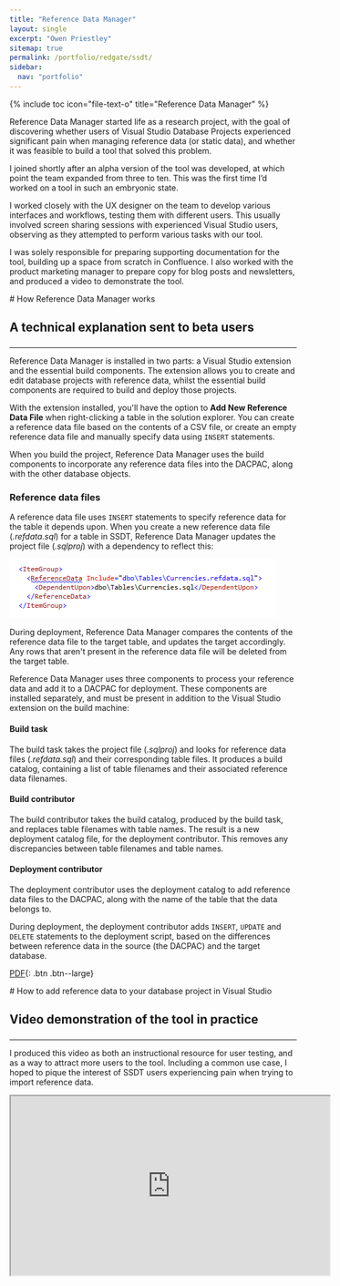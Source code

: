 ```yaml
---
title: "Reference Data Manager"
layout: single
excerpt: "Owen Priestley"
sitemap: true
permalink: /portfolio/redgate/ssdt/
sidebar:
  nav: "portfolio"
---
```

{% include toc icon="file-text-o" title="Reference Data Manager" %}

Reference Data Manager started life as a research project, with the goal of discovering whether users of Visual Studio Database Projects experienced significant pain when managing reference data (or static data), and whether it was feasible to build a tool that solved this problem.

I joined shortly after an alpha version of the tool was developed, at which point the team expanded from three to ten. This was the first time I’d worked on a tool in such an embryonic state. 

I worked closely with the UX designer on the team to develop various interfaces and workflows, testing them with different users. This usually involved screen sharing sessions with experienced Visual Studio users, observing as they attempted to perform various tasks with our tool.

I was solely responsible for preparing supporting documentation for the tool, building up a space from scratch in Confluence. I also worked with the product marketing manager to prepare copy for blog posts and newsletters, and produced a video to demonstrate the tool.
<div markdown="1" class="notice">
# How Reference Data Manager works
<h2 class="subtitle">A technical explanation sent to beta users</h2>
<h3> </h3>
<hr>

Reference Data Manager is installed in two parts: a Visual Studio extension and the essential build components. The extension allows you to create and edit database projects with reference data, whilst the essential build components are required to build and deploy those projects.

With the extension installed, you'll have the option to **Add New Reference Data File** when right-clicking a table in the solution explorer. You can create a reference data file based on the contents of a CSV file, or create an empty reference data file and manually specify data using `INSERT` statements.

When you build the project, Reference Data Manager uses the build components to incorporate any reference data files into the DACPAC, along with the other database objects.

### Reference data files

A reference data file uses `INSERT` statements to specify reference data for the table it depends upon. When you create a new reference data file (_.refdata.sql_) for a table in SSDT, Reference Data Manager updates the project file (_.sqlproj_) with a dependency to reflect this:

![image-left](/images/ssdt.png)

During deployment, Reference Data Manager compares the contents of the reference data file to the target table, and updates the target accordingly. Any rows that aren't present in the reference data file will be deleted from the target table.

Reference Data Manager uses three components to process your reference data and add it to a DACPAC for deployment. These components are installed separately, and must be present in addition to the Visual Studio extension on the build machine:</span>

#### Build task

The build task takes the project file (_.sqlproj_) and looks for reference data files (_.refdata.sql_) and their corresponding table files. It produces a build catalog, containing a list of table filenames and their associated reference data filenames.

#### Build contributor

The build contributor takes the build catalog, produced by the build task, and replaces table filenames with table names. The result is a new deployment catalog file, for the deployment contributor. This removes any discrepancies between table filenames and table names.

#### Deployment contributor

The deployment contributor uses the deployment catalog to add reference data files to the DACPAC, along with the name of the table that the data belongs to.

During deployment, the deployment contributor adds `INSERT`, `UPDATE` and `DELETE` statements to the deployment script, based on the differences between reference data in the source (the DACPAC) and the target database.

[<i class="fa fa-file-pdf-o" aria-hidden="true"></i>  PDF](portfolio/redgate/ssdt.pdf){: .btn .btn--large}
</div>

<div markdown="1" class="notice">
# How to add reference data to your database project in Visual Studio
<h2 class="subtitle">Video demonstration of the tool in practice</h2>
<h3> </h3>
<hr>
<p>I produced this video as both an instructional resource for user testing, and as a way to attract more users to the tool. Including a common use case, I hoped to pique the interest of SSDT users experiencing pain when trying to import reference data.</p>

<iframe width="560" height="315" src="https://www.youtube.com/embed/XYY4LFyNTws" frameborder="1" allowfullscreen> </iframe>
<br/>
</div>
